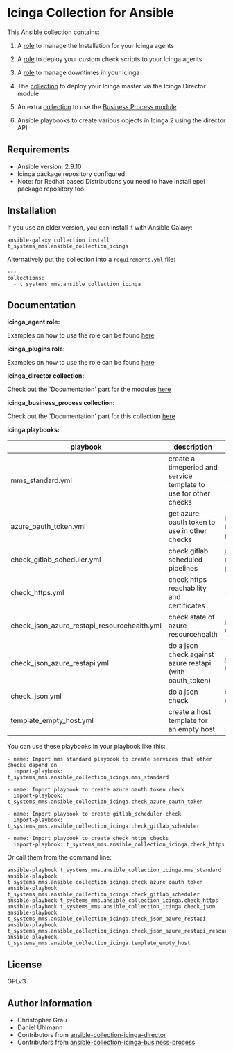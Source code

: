 # Icinga Collection for Ansible

This Ansible collection contains:

  1. A [role](roles/icinga_agent) to manage the Installation for your Icinga agents

  2. A [role](roles/icinga_plugins) to deploy your custom check scripts to your Icinga agents
  
  3. A [role](roles/icinga_downtime) to manage downtimes in your Icinga

  3. The [collection](https://github.com/T-Systems-MMS/ansible-collection-icinga-director) to deploy your Icinga master via the Icinga Director module

  4. An extra [collection](https://github.com/T-Systems-MMS/ansible-collection-icinga-business-process) to use the [Business Process module](https://github.com/Icinga/icingaweb2-module-businessprocess)

  5. Ansible playbooks to create various objects in Icinga 2 using the director API

## Requirements

- Ansible version: 2.9.10
- Icinga package repository configured
- Note: for Redhat based Distributions you need to have install epel package repository too

## Installation

If you use an older version, you can install it with Ansible Galaxy:
```
ansible-galaxy collection install t_systems_mms.ansible_collection_icinga
```

Alternatively put the collection into a `requirements.yml` file:
```
---
collections:
  - t_systems_mms.ansible_collection_icinga
```

## Documentation

**icinga_agent role:**

Examples on how to use the role can be found [here](roles/icinga_agent/README.md)

**icinga_plugins role:**

Examples on how to use the role can be found [here](roles/icinga_plugins/README.md)


**icinga_director collection:**

Check out the 'Documentation' part for the modules [here](https://github.com/T-Systems-MMS/ansible-collection-icinga-director#documentation)

**icinga_business_process collection:**

Check out the 'Documentation' part for this collection [here](https://github.com/T-Systems-MMS/ansible-collection-icinga-business-process/blob/master/roles/ansible_icinga_business_process/README.md)

**icinga playbooks:**

| playbook| description | Requirements
|------------|-----------------------------------------------------------------------|-------------
| mms_standard.yml | create a timeperiod and service template to use for other checks | -
| azure_oauth_token.yml | get azure oauth token to use in other checks | [azure_oauth_token.py](https://gist.github.com/rndmh3ro/e9abbca17a4d39597443176f99d585ae) needs to exist in the plugins-dir
| check_gitlab_scheduler.yml | check gitlab scheduled pipelines | [check_gitlab_scheduler](https://github.com/telekom-mms/check_gitlab_scheduler/) needs to exist in the plugins-dir
| check_https.yml | check https reachability and certificates | - 
| check_json_azure_restapi_resourcehealth.yml | check state of azure resourcehealth | [check_json.pl](https://github.com/c-kr/check_json) needs to exist in the plugins-dir
| check_json_azure_restapi.yml | do a json check against azure restapi (with oauth_token) | [check_json.pl](https://github.com/c-kr/check_json) needs to exist in the plugins-dir
| check_json.yml | do a json check | [check_json.pl](https://github.com/c-kr/check_json) needs to exist in the plugins-dir
| template_empty_host.yml | create a host template for an empty host | - 

You can use these playbooks in your playbook like this:

```
- name: Import mms standard playbook to create services that other checks depend on
  import-playbook: t_systems_mms.ansible_collection_icinga.mms_standard

- name: Import playbook to create azure oauth token check
  import-playbook: t_systems_mms.ansible_collection_icinga.check_azure_oauth_token

- name: Import playbook to create gitlab_scheduler check
  import-playbook: t_systems_mms.ansible_collection_icinga.check_gitlab_scheduler

- name: Import playbook to create check_https checks
  import-playbook: t_systems_mms.ansible_collection_icinga.check_https

```

Or call them from the command line:
```
ansible-playbook t_systems_mms.ansible_collection_icinga.mms_standard
ansible-playbook t_systems_mms.ansible_collection_icinga.check_azure_oauth_token
ansible-playbook t_systems_mms.ansible_collection_icinga.check_gitlab_scheduler
ansible-playbook t_systems_mms.ansible_collection_icinga.check_https
ansible-playbook t_systems_mms.ansible_collection_icinga.check_json
ansible-playbook t_systems_mms.ansible_collection_icinga.check_json_azure_restapi
ansible-playbook t_systems_mms.ansible_collection_icinga.check_json_azure_restapi_resourcehealth
ansible-playbook t_systems_mms.ansible_collection_icinga.template_empty_host
```

## License

GPLv3

## Author Information

* Christopher Grau
* Daniel Uhlmann
* Contributors from [ansible-collection-icinga-director ](https://github.com/T-Systems-MMS/ansible-collection-icinga-director/graphs/contributors)
* Contributors from [ansible-collection-icinga-business-process](https://github.com/T-Systems-MMS/ansible-collection-icinga-business-process/graphs/contributors)
